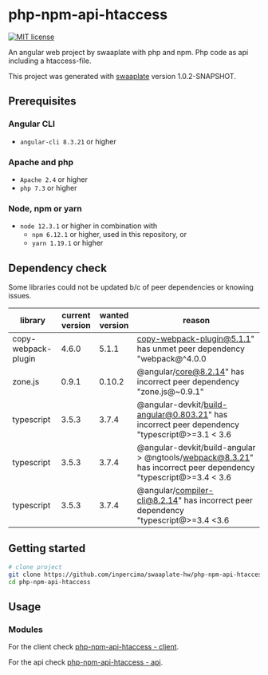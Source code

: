 # php-npm-api-htaccess

[![MIT license](https://img.shields.io/badge/license-MIT-blue.svg)](./LICENSE.md)

An angular web project by swaaplate with php and npm. Php code as api including a htaccess-file.

This project was generated with [swaaplate](https://github.com/inpercima/swaaplate) version 1.0.2-SNAPSHOT.

## Prerequisites

### Angular CLI

* `angular-cli 8.3.21` or higher

### Apache and php

* `Apache 2.4` or higher
* `php 7.3` or higher

### Node, npm or yarn

* `node 12.3.1` or higher in combination with
  * `npm 6.12.1` or higher, used in this repository, or
  * `yarn 1.19.1` or higher

## Dependency check

Some libraries could not be updated b/c of peer dependencies or knowing issues.

| library    | current version | wanted version | reason |
| ---------- | --------------- | -------------- | ------ |
| copy-webpack-plugin | 4.6.0 | 5.1.1 | copy-webpack-plugin@5.1.1" has unmet peer dependency "webpack@^4.0.0 || ^5.0.0" |
| zone.js    | 0.9.1           | 0.10.2         | @angular/core@8.2.14" has incorrect peer dependency "zone.js@~0.9.1" |
| typescript | 3.5.3           | 3.7.4          | @angular-devkit/build-angular@0.803.21" has incorrect peer dependency "typescript@>=3.1 < 3.6 |
| typescript | 3.5.3           | 3.7.4          | @angular-devkit/build-angular > @ngtools/webpack@8.3.21" has incorrect peer dependency "typescript@>=3.4 < 3.6 |
| typescript | 3.5.3           | 3.7.4          | @angular/compiler-cli@8.2.14" has incorrect peer dependency "typescript@>=3.4 <3.6 |

## Getting started

```bash
# clone project
git clone https://github.com/inpercima/swaaplate-hw/php-npm-api-htaccess
cd php-npm-api-htaccess
```

## Usage

### Modules

For the client check [php-npm-api-htaccess - client](https://github.com/inpercima/php-npm-api-htaccess/tree/master/client).

For the api check [php-npm-api-htaccess - api](https://github.com/inpercima/php-npm-api-htaccess/tree/master/api).
